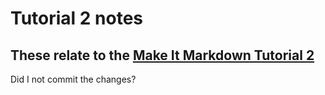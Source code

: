 # Tutorial 2 notes
## These relate to the [Make It Markdown Tutorial 2](https://makeitmarkdown.flowershow.app/learn/tutorial-2)

Did I not commit the changes?
